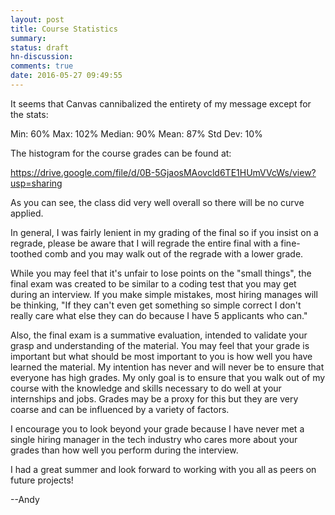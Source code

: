 ```yaml
---
layout: post
title: Course Statistics
summary:
status: draft
hn-discussion:
comments: true
date: 2016-05-27 09:49:55
---
```


It seems that Canvas cannibalized the entirety of my message except for the stats:

Min: 60%
Max: 102%
Median: 90%
Mean: 87%
Std Dev: 10%

The histogram for the course grades can be found at:

https://drive.google.com/file/d/0B-5GjaosMAovcld6TE1HUmVVcWs/view?usp=sharing

As you can see, the class did very well overall so there will be no curve
applied.

In general, I was fairly lenient in my grading of the final so if you insist on
a regrade, please be aware that I will regrade the entire final with a
fine-toothed comb and you may walk out of the regrade with a lower grade.

While you may feel that it's unfair to lose points on the "small things", the
final exam was created to be similar to a coding test that you may get during an
interview.  If you make simple mistakes, most hiring manages will be thinking,
"If they can't even get something so simple correct I don't really care what
else they can do because I have 5 applicants who can."

Also, the final exam is a summative evaluation, intended to validate your grasp
and understanding of the material.  You may feel that your grade is important
but what should be most important to you is how well you have learned the
material.  My intention has never and will never be to ensure that everyone has
high grades.  My only goal is to ensure that you walk out of my course with the
knowledge and skills necessary to do well at your internships and jobs.  Grades
may be a proxy for this but they are very coarse and can be influenced by a
variety of factors.

I encourage you to look beyond your grade because I have never met a single
hiring manager in the tech industry who cares more about your grades than how
well you perform during the interview.

I had a great summer and look forward to working with you all as peers on future
projects!

--Andy
